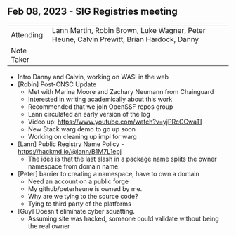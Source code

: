 ## Feb 08, 2023 - SIG Registries meeting

|          |      | 
| -------- | -------- |
| Attending  | Lann Martin, Robin Brown, Luke Wagner, Peter Heune, Calvin Prewitt, Brian Hardock, Danny
| Note Taker | 

* Intro Danny and Calvin, working on WASI in the web
* [Robin] Post-CNSC Update
    * Met with Marina Moore and Zachary Neumann from Chainguard
    * Interested in writing academically about this work
    * Recommended that we join OpenSSF repos group
    * Lann circulated an early version of the log
    * Video up: https://www.youtube.com/watch?v=yjPRcGCwaTI
    * New Stack warg demo to go up soon
    * Working on cleaning up impl for warg
* [Lann] Public Registry Name Policy - https://hackmd.io/@lann/B1M7L1epj
    * The idea is that the last slash in a package name splits the owner namespace from domain name.
* [Peter] barrier to creating a namespace, have to own a domain
    * Need an account on a public forge
    * My github/peterheune is owned by me.
    * Why are we tying to the source code?
    * Tying to third party of the platforms
* [Guy] Doesn't eliminate cyber squatting. 
    * Assuming site was hacked, someone could validate without being the real owner

